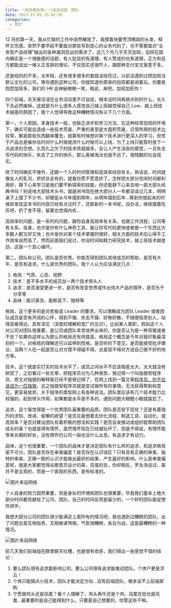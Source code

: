 ```yaml
---
title: 一些杂感杂想(一)谈谈加班、团队
date: 2017-12-01 15:42:55
categories:
  - 其它
---
```


12 月的第一天，我从忙碌的工作中突然解放了，我摸着快要秃顶稀疏的头发，释怀又伤感。突然不要早起不要面对那些写到恶心的业务代码了，也不需要面对“业务型产品经理”输出的各种漏洞百出的需求了，这几个月几乎天天加班，加班在国内确实是一个很敏感的话题，有人批驳的有道理，有人赞成的也有道理，正方和反方都能说出一堆义正言辞的理论，不仅现实还很吓人，跟那种支付宝文案差不多。

<!-- more -->

还是经历的不多，太年轻，还有很多很多的套路没经历过，以前没遇到过把加班当默认文化的公司，等你遇到这种公司，你就知道你原来的加班都是闹着玩，你要是抱怨加班多，我们的 HR 会神秘微微一笑，暗说，来吧，加班加死你！

四个前端，天天被淫浸在业务活动里不可自拔，根本没时间再想点别的什么，长久下去必然废掉，这就是为什么很多人感觉自己越上班越觉得自己 Low、越上班技术越差的原因了，我个人觉得导致这种糟糕情况有以下几个方面。

第一，个人原因。本身技术一般，也缺乏进步和学习方法，在这种经常加班的环境下，确实可能会造成一些技术荒废，严重的甚至是大面积荒废，日常所用的技术比较窄，都是那些东西翻来覆去，就算有时候想对某个技术进行更深入的学习，但苦于产品总是催你估时间什么时候提测什么时候可以上线，为了上线只能暂时放下一点追求的念想。久而久之欠下的技术债就越多，会让人产生沮丧的感觉，一旦失去写代码的快乐，失去了工作的快乐，那么离被淘汰也就不远了，很残酷的社会现实。

除了时间确实不够外，还跟一个人的时间管理和高效率经验有关。熟话说，时间就像女人的乳沟，挤挤总会有的，就看你愿不愿意挤了。怎样把大部分空闲时间都利用好，静下心来学习是我们要不断探索的技能，你还能静下心来去啃一部大部头经典书吗？别说啃大部技术头书，就是闲书现在绝大部分人一年都没读过几本，明明桌子上摆了不少书，却硬是从今年摆到明年，从明年摆到后年...等到你想起来的时候却发现这本书的内容已经有点过时了，还崭新的一本书呢，没办法，继续摆着吃灰吧，扔了舍不得，留着也觉得内疚...

高效率的问题，是一系列的问题，跟你自身高效率有关系，也跟工作流程，公司等有关系。自身，也许是你有什么神奇工具，能让你写代码更快或者做一个东西比大多数人都又好又快；也许是你对某个技术掌握的很好，相关方面的技术应心得手工作效率自然高了，然而前面我们说过，你没时间和精力研究技术，越上班技术越差劲，这是一个恶心循环。

第二，团队和公司。团队是否优秀。你能否得到团队其他成员的帮助，是否有大牛，是否有追求。什么是优秀的团队，我个人认为应该满足几点：

1. 格局：气质、心态、视野
2. 技术：差不多水平的成员加一两个技术带头人
3. 追求：是否渴望更进一步，是否有改变世界或作出伟大产品的情怀，是否乐于分享等
4. 品味：能识美丑、能断高下、独特等

格局，这个更多的是对老板或 Leader 的要求。可以理解成为团队 Leader 或者团队成员是否有开阔的心怀，得到不傲、失去不躁、好聚好散，不随便指责别人，站得高看得远，具有深见（深度的理解和宽广的见识），比如某人离职，假如这个人对公司对团队很重要，是公司或团队幸苦培养出来的，你是否认为是一种背叛或者不忠？如果你这样认为那么你格局还有待提高，格局这个概念是今年对我印象最深刻的一个。对格局的理解还可以延伸到性格，是否听的下意见，是否能接受批评建议，当两个人在一起是否让对方摸不得碰不得，总是容不得对方说自己做不好的地方等。

技术，这个就是实打实的技术水平了，成员之间水平不应该相差太大，太大就没有默契了，之前看过一些文章，把程序员分为几种类型，我记得一个叫独狼型程序员，原文对独狼的解释我已经不是很记得了，在网上找到一篇文章[程序员，你不应该成为一匹独狼](//www.jianshu.com/p/4510f58293cf)，总之独狼型程序员就是尝试做所有的事情，无法获得帮助和意见，更容易放弃。关于程序的类型网上有各种说法。团队里应该有几个技术能力比较强的，起到带头作用，如果都是水平差不多的，遇到问题大眼瞪小眼就尴尬了。

追求，这个我觉得是一个优秀团队最重要的品质。团队是否安于现状？还是有着强烈的求知、改进、偷懒的欲望？是否总是想着去优化流程、制造工具、自动化、提高效率？是否对建设团队有着积极的想法和实践？是否自发推动或组织能帮助团队成长的事？也就是得有情怀，虽然情怀现在已经被玩坏了，但是不得说，有情怀能带来长期的好处，没有情怀的公司一般也没什么出息。有追求才有动力。

品味，这个也很重要，一个团队的品味才是决定团队有什么样的追求，和追求格局密不可分。团队是否存在审美偏差？是否存在认识误区？只有具有正确的审美、独特的审美、正确一致的认识才能做出最好的结果，产生最好的影响。什么是审美偏差呢，就是大家都觉得谷歌首页设计的美，百度的丑，你却相反，罗永浩说过，美并不是主观的，而是一个客观的东西，是有标准的。

![图片来自网络](//ww3.sinaimg.cn/large/006tNc79ly1g5d8af1yfbj308c08cwee.jpg)

个人自身的努力固然重要，但是身处的环境和团队也很重要，毕竟我们基本上绝大部分时间都贡献给了公司、团队，自己的时间反而是最少的，一个好的团队能促使你进步。

我想大部分公司的团队很少能满足上面所有的情况吧，我也遇到过糟糕的团队，出了问题总是互相指责，互相推诿甩锅，气氛很糟糕，各自为战，这是最糟糕的一种情况。

![图片来自网络](//ww3.sinaimg.cn/large/006tNc79ly1g5d8agz4ycj307x04r747.jpg)

前几天我们前端组在群里聊天吐槽，也是很有收获，我们得出一些感觉不错的结论：

1. 要么团队很有追求能影响公司，要么公司很有追求能推动团队，个体户更是浮云！
2. 个体只能搞点小技术，团队才能决定方向...没有前端团队，根本谈不上前端架构
3. 宁愿做鸡头还是凤尾？看个人理解了，鸡头再牛还是个鸡，凤尾在低也是凤凰…最重要的是自己能得到什么，只要是自己想要的，你管这些干嘛。
